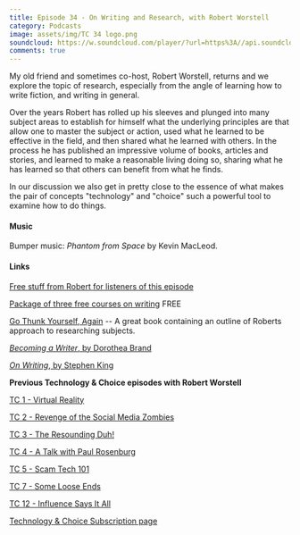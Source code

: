 ```yaml
---
title: Episode 34 - On Writing and Research, with Robert Worstell
category: Podcasts
image: assets/img/TC 34 logo.png
soundcloud: https://w.soundcloud.com/player/?url=https%3A//api.soundcloud.com/tracks/453903813
comments: true
---
```

My old friend and sometimes co-host, Robert Worstell, returns and we explore the topic of research, especially from the angle of learning how to write fiction, and writing in general.

Over the years Robert has rolled up his sleeves and plunged into many subject areas to establish for himself what the underlying principles are that allow one to master the subject or action, used what he learned to be effective in the field, and then shared what he learned with others. In the process he has published an impressive volume of books, articles and stories, and learned to make a reasonable living doing so, sharing what he has learned so that others can benefit from what he finds.

In our discussion we also get in pretty close to the essence of what makes the pair of concepts "technology" and "choice" such a powerful tool to examine how to do things.

#### Music

Bumper music: *Phantom from Space* by Kevin MacLeod.

#### Links

[Free stuff from Robert for listeners of this episode](https://calm.li/RobertWorstellProfile)

[Package of three free courses on writing](http://BecomingAWriter.thinkific.com) FREE

[Go Thunk Yourself, Again](https://www.books2read.com/u/mBPQoD) -- A great book containing an outline of Roberts approach to researching subjects. 

[*Becoming a Writer*, by Dorothea Brand](https://www.books2read.com/b/bzazRG)

[*On Writing*, by Stephen King](https://books2read.com/u/m2vPR1)

**Previous Technology & Choice episodes with Robert Worstell**

[TC 1 - Virtual Reality](https://technologyandchoice.com/podcasts/2016/03/episode-1-virtual-reality/)

[TC 2 - Revenge of the Social Media Zombies](https://technologyandchoice.com/podcasts/2016/04/episode-2-revenge-of-the-social-media-zombies/)

[TC 3 - The Resounding Duh!](https://technologyandchoice.com/podcasts/2016/04/episode-3-the-resounding-duh/)

[TC 4 - A Talk with Paul Rosenburg](https://technologyandchoice.com/podcasts/2016/04/episode-4-a-talk-with-paul-rosenburg/)

[TC 5 - Scam Tech 101](https://technologyandchoice.com/podcasts/2016/05/episode-5-scam-tech-101/)

[TC 7 - Some Loose Ends](https://technologyandchoice.com/podcasts/2016/05/episode-7-some-loose-ends/)

[TC 12 - Influence Says It All](https://technologyandchoice.com/podcasts/2017/01/episode-12-influence-says-it-all/)


[Technology & Choice Subscription page](https://technologyandchoice.com/subscribe/)
